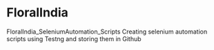 # FloralIndia
FloralIndia_SeleniumAutomation_Scripts
Creating selenium automation scripts using Testng and storing them in Github
